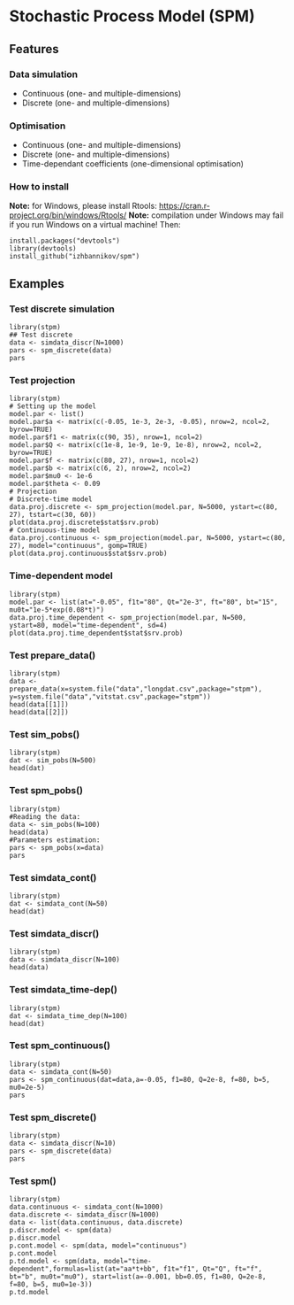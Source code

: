 # Stochastic Process Model (SPM)
## Features
### Data simulation
* Continuous (one- and multiple-dimensions)
* Discrete (one- and multiple-dimensions)

### Optimisation
* Continuous (one- and multiple-dimensions)
* Discrete (one- and multiple-dimensions)
* Time-dependant coefficients (one-dimensional optimisation)

### How to install

**Note:** for Windows, please install Rtools: https://cran.r-project.org/bin/windows/Rtools/
**Note:** compilation under Windows may fail if you run Windows on a virtual machine!
Then:
```
install.packages("devtools")
library(devtools)
install_github("izhbannikov/spm")
```

## Examples

### Test discrete simulation
```
library(stpm)
## Test discrete
data <- simdata_discr(N=1000)
pars <- spm_discrete(data)
pars
```

### Test projection

```
library(stpm)
# Setting up the model
model.par <- list()
model.par$a <- matrix(c(-0.05, 1e-3, 2e-3, -0.05), nrow=2, ncol=2, byrow=TRUE)
model.par$f1 <- matrix(c(90, 35), nrow=1, ncol=2)
model.par$Q <- matrix(c(1e-8, 1e-9, 1e-9, 1e-8), nrow=2, ncol=2, byrow=TRUE)
model.par$f <- matrix(c(80, 27), nrow=1, ncol=2)
model.par$b <- matrix(c(6, 2), nrow=2, ncol=2)
model.par$mu0 <- 1e-6
model.par$theta <- 0.09
# Projection
# Discrete-time model
data.proj.discrete <- spm_projection(model.par, N=5000, ystart=c(80, 27), tstart=c(30, 60))
plot(data.proj.discrete$stat$srv.prob)
# Continuous-time model
data.proj.continuous <- spm_projection(model.par, N=5000, ystart=c(80, 27), model="continuous", gomp=TRUE)
plot(data.proj.continuous$stat$srv.prob)
```

### Time-dependent model
```
library(stpm)
model.par <- list(at="-0.05", f1t="80", Qt="2e-3", ft="80", bt="15", mu0t="1e-5*exp(0.08*t)")
data.proj.time_dependent <- spm_projection(model.par, N=500, ystart=80, model="time-dependent", sd=4)
plot(data.proj.time_dependent$stat$srv.prob)
```

### Test prepare_data()
```
library(stpm)
data <- prepare_data(x=system.file("data","longdat.csv",package="stpm"), y=system.file("data","vitstat.csv",package="stpm"))
head(data[[1]])
head(data[[2]])
```

### Test sim_pobs()

```
library(stpm)
dat <- sim_pobs(N=500)
head(dat)
```

### Test spm_pobs()
```
library(stpm)
#Reading the data:
data <- sim_pobs(N=100)
head(data)
#Parameters estimation:
pars <- spm_pobs(x=data)
pars
```

### Test simdata_cont()
```
library(stpm)
dat <- simdata_cont(N=50)
head(dat)
```

### Test simdata_discr()
```
library(stpm)
data <- simdata_discr(N=100)
head(data)
```

### Test simdata_time-dep()
```
library(stpm)
dat <- simdata_time_dep(N=100)
head(dat)
```

### Test spm_continuous()
```
library(stpm)
data <- simdata_cont(N=50)
pars <- spm_continuous(dat=data,a=-0.05, f1=80, Q=2e-8, f=80, b=5, mu0=2e-5)
pars
```

### Test spm_discrete()
```
library(stpm)
data <- simdata_discr(N=10)
pars <- spm_discrete(data)
pars
```

### Test spm()
```
library(stpm)
data.continuous <- simdata_cont(N=1000)
data.discrete <- simdata_discr(N=1000)
data <- list(data.continuous, data.discrete)
p.discr.model <- spm(data)
p.discr.model
p.cont.model <- spm(data, model="continuous")
p.cont.model
p.td.model <- spm(data, model="time-dependent",formulas=list(at="aa*t+bb", f1t="f1", Qt="Q", ft="f", bt="b", mu0t="mu0"), start=list(a=-0.001, bb=0.05, f1=80, Q=2e-8, f=80, b=5, mu0=1e-3))
p.td.model
```
